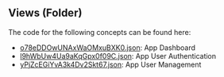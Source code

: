 ## Views \(Folder\)

The code for the following concepts can be found here: 

- [o78eDDOwUNAxWaOMxuBXK0.json](o78eDDOwUNAxWaOMxuBXK0.json): App Dashboard
- [l9hWbUw4Ua9aKqGpx0f09C.json](l9hWbUw4Ua9aKqGpx0f09C.json): App User Authentication
- [yPjZcEGiYvA3k4Dv2Skt67.json](yPjZcEGiYvA3k4Dv2Skt67.json): App User Management
